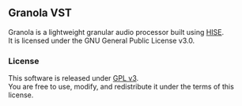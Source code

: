 ## Granola VST

Granola is a lightweight granular audio processor built using [HISE](https://github.com/christophhart/HISE).  
It is licensed under the GNU General Public License v3.0.  

### License

This software is released under [GPL v3](https://www.gnu.org/licenses/gpl-3.0.html).  
You are free to use, modify, and redistribute it under the terms of this license.
